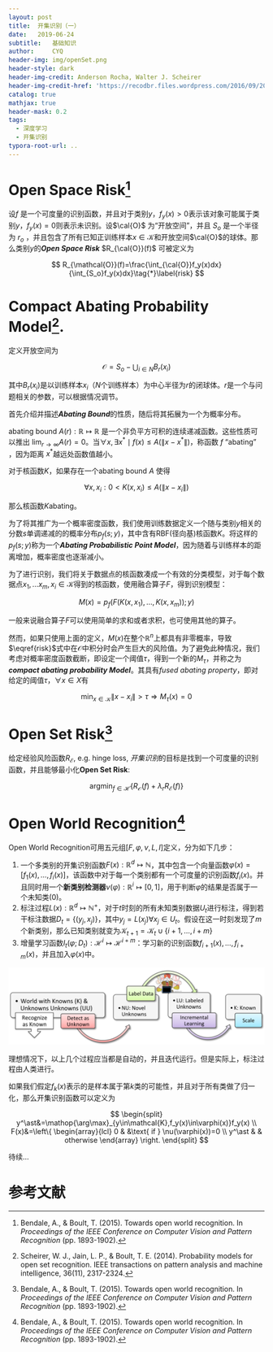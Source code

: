 ```yaml
---
layout: post
title:  开集识别（一）
date:   2019-06-24 
subtitle:   基础知识
author:     CYQ
header-img: img/openSet.png
header-style: dark
header-img-credit: Anderson Rocha, Walter J. Scheirer
header-img-credit-href: 'https://recodbr.files.wordpress.com/2016/09/2016-icip-tutorial-open-set-light.pdf'
catalog: true
mathjax: true
header-mask: 0.2
tags:
  - 深度学习
  - 开集识别
typora-root-url: ..
---
```


# Open Space Risk[^Bendale_2015_CVPR]

设$f$ 是一个可度量的识别函数，并且对于类别$y$，$f_y(x)>0$表示该对象可能属于类别$y$，$f_y(x)=0$则表示未识别。设$\cal{O}$ 为“开放空间”，并且 $S_o$ 是一个半径为 $r_o$ ，并且包含了所有已知正训练样本$x\in\mathcal{K}$和开放空间$\cal{O}$的球体。那么类别$y$的***Open Space Risk*** $R_{\cal{O}}(f)$ 可被定义为

$$
R_{\mathcal{O}}(f)=\frac{\int_{\cal{O}}f_y(x)dx}{\int_{S_o}f_y(x)dx}\tag{*}\label{risk}
$$

# Compact Abating Probability Model[^6809169].

定义开放空间为

$$
\mathcal{O}=S_o-\bigcup_{i\in N}B_r(x_i)
$$

其中$B_r(x_i)$是以训练样本$x_i$（$N$个训练样本）为中心半径为$r$的闭球体。$r$是一个与问题相关的参数，可以根据情况调节。

首先介绍并描述***Abating Bound***的性质，随后将其拓展为一个为概率分布。

 abating bound $A(r):\mathbb{R}\mapsto\mathbb{R}$ 是一个非负平方可积的连续递减函数。这些性质可以推出 $\lim_{r\rightarrow \infty}A(r)=0$。当$\forall x,\exists x^\ast\mid f(x)\leq A(\|x-x^\ast\|)$，称函数 $f$ “abating” ，因为距离 $x^\ast$越远处函数值越小。

对于核函数$K$，如果存在一个abating bound $A$ 使得

$$
\forall x,x_i: 0<K(x,x_i)\leq A(\|x-x_i\|)
$$

那么核函数$K$abating。

为了将其推广为一个概率密度函数，我们使用训练数据定义一个随与类别$y$相关的分数$s$单调递减的的概率分布$p_f(s;y)$，其中含有RBF(径向基)核函数$K$。将这样的$p_f(s;y)$称为一个***Abating Probabilistic Point Model***，因为随着与训练样本的距离增加，概率密度也逐渐减小。

为了进行识别，我们将关于数据点的核函数凑成一个有效的分类模型，对于每个数据点$x_1,\dots x_m,x_i\in\mathcal{K}$得到的核函数，使用融合算子$F$，得到识别模型：

$$
M(x)=p_f(F(K(x,x_1),\dots,K(x,x_m));y)
$$

一般来说融合算子$F$可以使用简单的求和或者求积，也可使用其他的算子。

然而，如果只使用上面的定义，$M(x)$在整个$\mathbb{R}^n$上都具有非零概率，导致$\eqref{risk}$式中在$\mathcal{O}$中积分时会产生巨大的风险值。为了避免此种情况，我们考虑对概率密度函数截断，即设定一个阈值$\tau$，得到一个新的$M_\tau$，并称之为***compact abating probability Model***。其具有*fused abating property*，即对给定的阈值$\tau$，$\forall x \in X$有

$$
\min_{x\in \mathcal{K}}\|x-x_i\|>\tau \Rightarrow M_\tau(x)=0
$$

# Open Set Risk[^Bendale_2015_CVPR]

给定经验风险函数$R_\mathcal{E}$, e.g. hinge loss, *开集识别*的目标是找到一个可度量的识别函数，并且能够最小化**Open Set Risk**:

$$
\mathop{\arg\min}_{f\in\mathcal{H}}\{R_\mathcal{O}(f)+\lambda_rR_\mathcal{E}(f)\}
$$

# Open World Recognition[^Bendale_2015_CVPR]

Open World Recognition可用五元组$[F,\varphi,\nu,L,I]$定义，分为如下几步：

1. 一个多类别的开集识别函数$F(x):\mathbb{R}^d\mapsto\mathbb{N}$，其中包含一个向量函数$\varphi(x)=\left[f_1(x),\dots,f_i(x)\right]$，该函数中对于每一个类别都有一个可度量的识别函数$f_i(x)$。并且同时用一个**新类别检测器**$\nu(\varphi):\mathbb{R}^i\mapsto[0,1]$，用于判断$\varphi$的结果是否属于一个未知类$(0)$。
2. 标注过程$L(x):\mathbb{R}^d\mapsto\mathbb{N}^+$，对于$t$时刻的所有未知类别数据$U_t$进行标注，得到若干标注数据$D_t=\{(y_j,x_j)\}$，其中$y_j=L(x_j)\forall x_j\in U_t$。假设在这一时刻发现了$m$个新类别，那么已知类别就变为$\mathcal{K}_{t+1}=\mathcal{K}_t\cup\{i+1,\dots,i+m\}$
3. 增量学习函数$I_t(\varphi;D_t):\mathcal{H}^i\mapsto\mathcal{H}^{i+m}$：学习新的识别函数$f_{i+1}(x),\dots,f_{i+m}(x)$，并且加入$\varphi(x)$中。

![](/img/openset-0/openworld.png)

理想情况下，以上几个过程应当都是自动的，并且迭代运行。但是实际上，标注过程由人类进行。

如果我们假定$f_k(x)$表示的是样本属于第$k$类的可能性，并且对于所有类做了归一化，那么开集识别函数可以定义为

$$
\begin{split}
y^\ast&=\mathop{\arg\max}_{y\in\mathcal{K},f_y(x)\in\varphi(x)}f_y(x) \\
F(x)&=\left\{
\begin{array}{lcl}
0 & &\text{ if } \nu(\varphi(x))=0 \\
y^\ast & & otherwise
\end{array}
\right.
\end{split}
$$

待续…

# 参考文献

[^6809169]: Scheirer, W. J., Jain, L. P., & Boult, T. E. (2014). Probability models for open set recognition. IEEE transactions on pattern analysis and machine intelligence, 36(11), 2317-2324.
[^Bendale_2015_CVPR]: Bendale, A., & Boult, T. (2015). Towards open world recognition. In *Proceedings of the IEEE Conference on Computer Vision and Pattern Recognition* (pp. 1893-1902).


